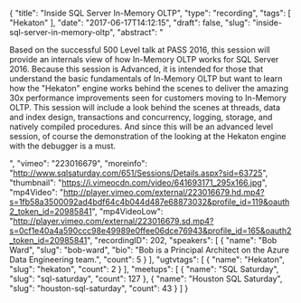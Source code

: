 {
  "title": "Inside SQL Server In-Memory OLTP",
  "type": "recording",
  "tags": [
    "Hekaton"
  ],
  "date": "2017-06-17T14:12:15",
  "draft": false,
  "slug": "inside-sql-server-in-memory-oltp",
  "abstract": "<p>Based on the successful 500 Level talk at PASS 2016, this session will provide an internals view of how In-Memory OLTP works for SQL Server 2016. Because this session is Advanced, it is intended for those that understand the basic fundamentals of In-Memory OLTP but want to learn how the \"Hekaton\" engine works behind the scenes to deliver the amazing 30x performance improvements seen for customers moving to In-Memory OLTP. This session will include a look behind the scenes at threads, data and index design, transactions and concurrency, logging, storage, and natively compiled procedures. And since this will be an advanced level session, of course the demonstration of the looking at the Hekaton engine with the debugger is a must.</p>",
  "vimeo": "223016679",
  "moreinfo": "http://www.sqlsaturday.com/651/Sessions/Details.aspx?sid=63725",
  "thumbnail": "https://i.vimeocdn.com/video/641693171_295x166.jpg",
  "mp4Video": "http://player.vimeo.com/external/223016679.hd.mp4?s=1fb58a3500092ad4bdf64c4b044d487e68873032&profile_id=119&oauth2_token_id=20985841",
  "mp4VideoLow": "http://player.vimeo.com/external/223016679.sd.mp4?s=0cf1e40a4a590ccc98e49989e0ffee06dce76943&profile_id=165&oauth2_token_id=20985841",
  "recordingID": 202,
  "speakers": [
    {
      "name": "Bob Ward",
      "slug": "bob-ward",
      "bio": "Bob is a Principal Architect on the Azure Data Engineering team.",
      "count": 5
    }
  ],
  "ugtvtags": [
    {
      "name": "Hekaton",
      "slug": "hekaton",
      "count": 2
    }
  ],
  "meetups": [
    {
      "name": "SQL Saturday",
      "slug": "sql-saturday",
      "count": 127
    },
    {
      "name": "Houston SQL Saturday",
      "slug": "houston-sql-saturday",
      "count": 43
    }
  ]
}